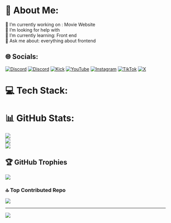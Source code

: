 # 💫 About Me:
🔭 I’m currently working  on : Movie Website<br>🤝 I’m looking for help with <br>🌱 I’m currently learning: Front end<br>💬 Ask me about: everything about frontend


## 🌐 Socials:
[![Discord](https://img.shields.io/badge/discord-%237289da.svg?style=for-the-badge&logo=discord&logoColor=white)](https://discord.com/users/668660071554613267)
[![Discord](https://img.shields.io/badge/Telegram-2CA5E0?style=for-the-badge&logo=telegram&logoColor=white)](https://t.me/s4crying)
[![Kick](https://img.shields.io/badge/Kick-%2300e701.svg?style=for-the-badge&logo=kick&logoColor=white)](https://kick.com/s4crying)
[![YouTube](https://img.shields.io/badge/youtube-%23ff0000.svg?style=for-the-badge&logo=youtube&logoColor=white)](https://www.youtube.com/@S4Crying)
[![Instagram](https://img.shields.io/badge/Instagram-%23c13584.svg?style=for-the-badge&logo=Instagram&logoColor=white)](https://www.instagram.com/s4cryingresmi)
[![TikTok](https://img.shields.io/badge/tiktok-%23010101.svg?style=for-the-badge&logo=tiktok&logoColor=white)](https://www.tiktok.com/@s4crying)
[![X](https://img.shields.io/badge/x-%23010101.svg?style=for-the-badge&logo=x&logoColor=white)](https://x.com/s4crying)

# 💻 Tech Stack:

# 📊 GitHub Stats:
![](https://github-readme-stats.vercel.app/api?username=S4Crying&theme=dracula&hide_border=false&include_all_commits=true&count_private=true)<br/>
![](https://github-readme-streak-stats.herokuapp.com/?user=S4Crying&theme=dracula&hide_border=false)<br/>
![](https://github-readme-stats.vercel.app/api/top-langs/?username=S4Crying&theme=dracula&hide_border=false&include_all_commits=true&count_private=true&layout=compact)

## 🏆 GitHub Trophies
![](https://github-profile-trophy.vercel.app/?username=S4Crying&theme=radical&no-frame=false&no-bg=true&margin-w=4)

### 🔝 Top Contributed Repo
![](https://github-contributor-stats.vercel.app/api?username=S4Crying&limit=5&theme=dark&combine_all_yearly_contributions=true)

---
[![](https://visitcount.itsvg.in/api?id=S4Crying&icon=0&color=0)](https://visitcount.itsvg.in)

<!-- Proudly created with GPRM ( https://gprm.itsvg.in ) -->
